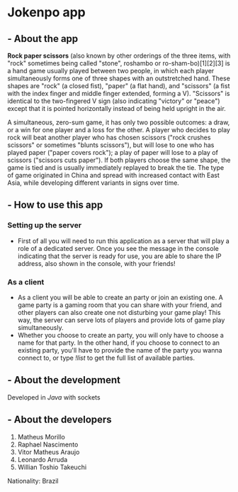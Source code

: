 # Jokenpo app

## - About the app

**Rock paper scissors** (also known by other orderings of the three items, with "rock" sometimes being called "stone", roshambo or ro-sham-bo)[1][2][3] is a hand game usually played between two people, in which each player simultaneously forms one of three shapes with an outstretched hand. These shapes are "rock" (a closed fist), "paper" (a flat hand), and "scissors" (a fist with the index finger and middle finger extended, forming a V). "Scissors" is identical to the two-fingered V sign (also indicating "victory" or "peace") except that it is pointed horizontally instead of being held upright in the air.

A simultaneous, zero-sum game, it has only two possible outcomes: a draw, or a win for one player and a loss for the other. A player who decides to play rock will beat another player who has chosen scissors ("rock crushes scissors" or sometimes "blunts scissors"), but will lose to one who has played paper ("paper covers rock"); a play of paper will lose to a play of scissors ("scissors cuts paper"). If both players choose the same shape, the game is tied and is usually immediately replayed to break the tie. The type of game originated in China and spread with increased contact with East Asia, while developing different variants in signs over time.


## - How to use this app

### **Setting up the server**
 - First of all you will need to run this application as a server that will play a role of a dedicated server. Once you see the message in the console indicating that the server is ready for use, you are able to share the IP address, also shown in the console, with your friends!

### **As a client**
 - As a client you will be able to create an party or join an existing one. A game party is a gaming room that you can share with your friend, and other players can also create one not disturbing your game play! This way, the server can serve lots of players and provide lots of game play simultaneously.
 - Whether you choose to create an party, you will only have to choose a name for that party. In the other hand, if you choose to connect to an existing party, you'll have to provide the name of the party you wanna connect to, or type _!list_ to get the full list of available parties.

## - About the development

Developed in _Java_ with sockets

## - About the developers

1. Matheus Morillo
2. Raphael Nascimento
3. Vitor Matheus Araujo
4. Leonardo Arruda
5. Willian Toshio Takeuchi

Nationality: Brazil
